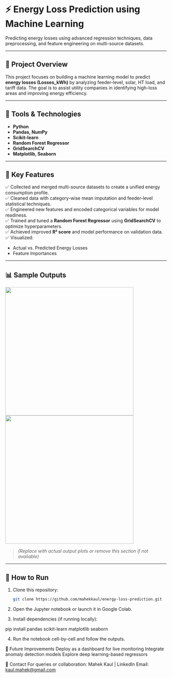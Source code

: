 # ⚡ Energy Loss Prediction using Machine Learning

Predicting energy losses using advanced regression techniques, data preprocessing, and feature engineering on multi-source datasets.

---

## 📌 Project Overview

This project focuses on building a machine learning model to predict **energy losses (Losses_kWh)** by analyzing feeder-level, solar, HT load, and tariff data. The goal is to assist utility companies in identifying high-loss areas and improving energy efficiency.

---

## 🧰 Tools & Technologies

- **Python**
- **Pandas, NumPy**
- **Scikit-learn**
- **Random Forest Regressor**
- **GridSearchCV**
- **Matplotlib, Seaborn**

---

## 🧠 Key Features

✅ Collected and merged multi-source datasets to create a unified energy consumption profile.  
✅ Cleaned data with category-wise mean imputation and feeder-level statistical techniques.  
✅ Engineered new features and encoded categorical variables for model readiness.  
✅ Trained and tuned a **Random Forest Regressor** using **GridSearchCV** to optimize hyperparameters.  
✅ Achieved improved **R² score** and model performance on validation data.  
✅ Visualized:
- Actual vs. Predicted Energy Losses
- Feature Importances

---

## 📊 Sample Outputs

<img src="your_output_graph_1.png" width="400"/>
<img src="your_output_graph_2.png" width="400"/>

> *(Replace with actual output plots or remove this section if not available)*

---

## 🧪 How to Run

1. Clone this repository:
   ```bash
   git clone https://github.com/mahekkaul/energy-loss-prediction.git

2. Open the Jupyter notebook or launch it in Google Colab.

3. Install dependencies (if running locally):

pip install pandas scikit-learn matplotlib seaborn

4. Run the notebook cell-by-cell and follow the outputs.

🤖 Future Improvements
Deploy as a dashboard for live monitoring
Integrate anomaly detection models
Explore deep learning-based regressors

📩 Contact
For queries or collaboration:
Mahek Kaul | LinkedIn
Email: kaul.mahek@gmail.com
